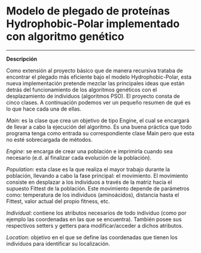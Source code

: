 <!--Creado por Jonathan Carrero -->

**Modelo de plegado de proteínas Hydrophobic-Polar implementado con algoritmo genético**
==============
--------------

**Descripción**

Como extensión al proyecto básico que de manera recursiva trataba de encontrar el plegado más eficiente bajo el modelo Hydrophobic-Polar, esta nueva implementación pretende mezclar las principales ideas que están detrás del funcionamiento de los algoritmos genéticos con el desplazamiento de individuos (algoritmos PSO). El proyecto consta de cinco clases. A continuación podemos ver un pequeño resumen de qué es lo que hace cada una de ellas.

*Main*: es la clase que crea un objetivo de tipo Engine, el cual se encargará de llevar a cabo la ejecución del algoritmo. Es una buena práctica que todo programa tenga como entrada su correspondiente clase Main pero que esta no esté sobrecargada de métodos.

*Engine*: se encarga de crear una población e imprimirla cuando sea necesario (e.d. al finalizar cada evolución de la población).

*Population*: esta clase es la que realiza el mayor trabajo durante la población, llevando a cabo la fase principal: el movimiento. El movimiento consiste en desplazar a los individuos a través de la matriz hacia el supuesto Fittest de la población. Este movimiento depende de parámetros como: temperatura de los individuos (aminoácidos), distancia hasta el Fittest, valor actual del propio fitness, etc.

*Individual*: contiene los atributos necesarios de todo individuo (como por ejemplo las coordenadas en las que se encuentra). También posee sus respectivos setters y getters para modificar/acceder a dichos atributos.

*Location*: objetivo en el que se define las coordenadas que tienen los individuos para identificar su localización. 

